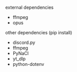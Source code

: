 external dependencies

- ffmpeg
- opus

other dependencies (pip install)

- discord.py
- ffmpeg
- PyNaCl
- yt_dlp
- python-dotenv
